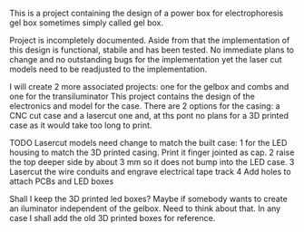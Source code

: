 
This is a project containing the design of a power box for electrophoresis gel box sometimes simply called gel box.

Project is incompletely documented. Aside from that the implementation of this design is functional, stabile and has been tested. No immediate plans to change and no outstanding bugs for the implementation yet the laser cut models need to be readjusted to the implementation.

I will create 2 more associated projects: one for the gelbox and combs and one for the transiluminator
This project contains the design of the electronics and model for the case. There are 2 options for the casing: a CNC cut case and a lasercut one and, at ths pont no plans for a 3D printed case as it would take too long to print.




TODO
Lasercut models need change to match the built case:
  1 for the LED housing to match the 3D printed casing. Print it finger jointed as cap.
  2 raise the top deeper side by about 3 mm so it does not bump into the LED case.
  3 Lasercut the wire conduits and engrave electrical tape track
  4 Add holes to attach PCBs and LED boxes

Shall I keep the 3D printed led boxes? Maybe if somebody wants to create an iluminator independent of the gelbox. Need to think about that. In any case I shall add the old 3D printed boxes for reference.
